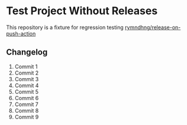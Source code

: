 # Test Project Without Releases

This repository is a fixture for regression testing [rymndhng/release-on-push-action](https://github.com/rymndhng/release-on-push-action)

## Changelog

1. Commit 1
2. Commit 2
3. Commit 3
4. Commit 4
5. Commit 5
6. Commit 6
7. Commit 7
8. Commit 8
9. Commit 9
